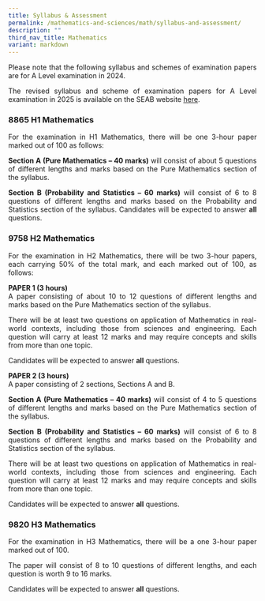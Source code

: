 ```yaml
---
title: Syllabus & Assessment
permalink: /mathematics-and-sciences/math/syllabus-and-assessment/
description: ""
third_nav_title: Mathematics
variant: markdown
---
```

<div align="justify">

<p>Please note that the following syllabus and schemes of examination papers are for A Level examination in 2024.</p>
<p>The revised syllabus and scheme of examination papers for A Level examination in 2025 is available on the SEAB website <a href="https://www.seab.gov.sg/home/examinations/gce-a-level">here</a>.</p>
	
	
<h3>8865 H1 Mathematics</h3>


	
<p>
For the examination in H1 Mathematics, there will be one 3-hour paper marked out of 100 as follows:</p>

<p>
<strong>Section A (Pure Mathematics – 40 marks)</strong> will consist of about 5 questions of different lengths and marks based on the Pure Mathematics section of the syllabus.</p>

<p>
<strong>Section B (Probability and Statistics – 60 marks)</strong> will consist of 6 to 8 questions of different lengths and marks based on the Probability and Statistics section of the syllabus.
	Candidates will be expected to answer <strong>all</strong> questions.</p>

<h3>9758 H2 Mathematics</h3>

	
<p>
For the examination in H2 Mathematics, there will be two 3-hour papers, each carrying 50% of the total mark, and each marked out of 100, as follows:</p>

<p>
<strong>PAPER 1 (3 hours)</strong><br>
A paper consisting of about 10 to 12 questions of different lengths and marks based on the Pure Mathematics section of the syllabus.</p>

<p>
There will be at least two questions on application of Mathematics in real-world contexts, including those from sciences and engineering. Each question will carry at least 12 marks and may require concepts and skills from more than one topic.</p>

<p>
Candidates will be expected to answer <strong>all</strong> questions.</p>

<p>
<strong>PAPER 2 (3 hours)</strong><br>
A paper consisting of 2 sections, Sections A and B.</p>
	
<p>
<strong>Section A (Pure Mathematics – 40 marks)</strong> will consist of 4 to 5 questions of different lengths and marks based on the Pure Mathematics section of the syllabus.</p>

<p>
<strong>Section B (Probability and Statistics – 60 marks)</strong> will consist of 6 to 8 questions of different lengths and marks based on the Probability and Statistics section of the syllabus.</p>

<p>
There will be at least two questions on application of Mathematics in real-world contexts, including those from sciences and engineering. Each question will carry at least 12 marks and may require concepts and skills from more than one topic.</p>

<p>
Candidates will be expected to answer <strong>all</strong> questions.</p>



<h3>9820 H3 Mathematics</h3>

	
<p>
	For the examination in H3 Mathematics, there will be a one 3-hour paper marked out of 100.</p>

<p>
The paper will consist of 8 to 10 questions of different lengths, and each question is worth 9 to 16 marks.</p>

<p>
Candidates will be expected to answer <strong>all</strong> questions.</p>
</div>